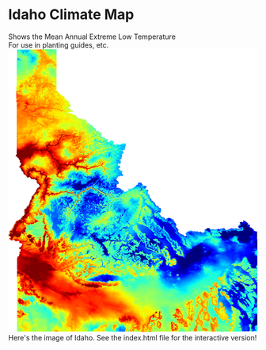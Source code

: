 # Idaho Climate Map
Shows the Mean Annual Extreme Low Temperature
<br />
For use in planting guides, etc.
<br />
<img src="idaho_colormap_transparent.png">
<br />
Here's the image of Idaho. See the index.html file for the interactive version!